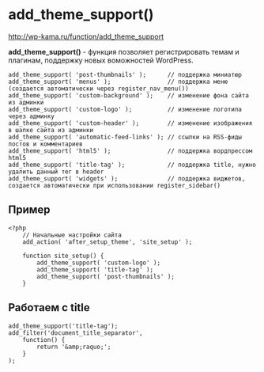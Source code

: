 # add_theme_support()
http://wp-kama.ru/function/add_theme_support

**add_theme_support()** - функция позволяет регистрировать темам и плагинам, поддержку новых воможностей WordPress.

    add_theme_support( 'post-thumbnails' );      // поддержка миниатюр
    add_theme_support( 'menus' );                // поддержка меню (создается автоматически через register_nav_menu())
    add_theme_support( 'custom-background' );    // изменение фона сайта из админки
    add_theme_support( 'custom-logo' );          // изменение логотипа через админку
    add_theme_support( 'custom-header' );        // изменение изображения в шапке сайта из админки
    add_theme_support( 'automatic-feed-links' ); // ссылки на RSS-фиды постов и комментариев
    add_theme_support( 'html5' );                // поддержка вордпрессом html5
    add_theme_support( 'title-tag' );            // поддержка title, нужно удалить данный тег в header
    add_theme_support( 'widgets' );              // поддержка виджетов, создается автоматически при использовании register_sidebar()

## Пример
    <?php
        // Начальные настройки сайта
        add_action( 'after_setup_theme', 'site_setup' );

        function site_setup() {
            add_theme_support( 'custom-logo' );
            add_theme_support( 'title-tag' );
            add_theme_support( 'post-thumbnails' );
        }

## Работаем с title

    add_theme_support('title-tag');
    add_filter('document_title_separator',
        function() {
            return '&amp;raquo;';
        }
    );
